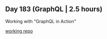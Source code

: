 ## Day 183 (GraphQL | 2.5 hours)

Working with "GraphQL in Action"

[working repo](https://github.com/alexvyber/GraphQL-in-Action.git)

